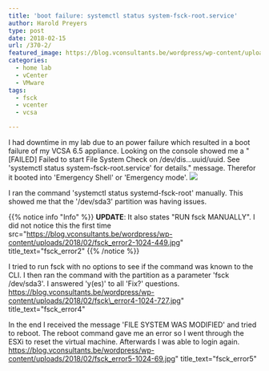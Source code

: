 ```yaml
---
title: 'boot failure: systemctl status system-fsck-root.service'
author: Harold Preyers
type: post
date: 2018-02-15
url: /370-2/
featured_image: https://blog.vconsultants.be/wordpress/wp-content/uploads/2018/10/fsck_error.jpg
categories:
  - home lab
  - vCenter
  - VMware
tags:
  - fsck
  - vcenter
  - vcsa

---
```


I had downtime in my lab due to an power failure which resulted in a boot failure of my VCSA 6.5 appliance. Looking on the console showed me a "[FAILED] Failed to start File System Check on /dev/dis...uuid/uuid. See 'systemctl status system-fsck-root.service' for details." message. Therefor it booted into 'Emergency Shell' or 'Emergency mode'.
![](../../images/fsck_error.jpg)

I ran the command 'systemctl status systemd-fsck-root' manually. This showed me that the '/dev/sda3' partition was having issues.

{{% notice info "Info" %}}
**UPDATE**: It also states "RUN fsck MANUALLY". I did not notice this the first time src="https://blog.vconsultants.be/wordpress/wp-content/uploads/2018/02/fsck_error2-1024-449.jpg" title_text="fsck_error2"
{{% /notice %}}

[][1]I tried to run fsck with no options to see if the command was known to the CLI. I then ran the command with the partition as a parameter 'fsck /dev/sda3'. I answered 'y(es)' to all 'Fix<y>?' questions.
https://blog.vconsultants.be/wordpress/wp-content/uploads/2018/02/fsck\_error4-1024-727.jpg" title_text="fsck_error4"

In the end I received the message 'FILE SYSTEM WAS MODIFIED' and tried to reboot. The reboot command gave me an error so I went through the ESXi to reset the virtual machine. Afterwards I was able to login again.
https://blog.vconsultants.be/wordpress/wp-content/uploads/2018/02/fsck_error5-1024-69.jpg" title_text="fsck_error5"

 [1]: https://blog.vconsultants.be/wordpress/wp-content/uploads/2018/02/fsck_error2.jpg